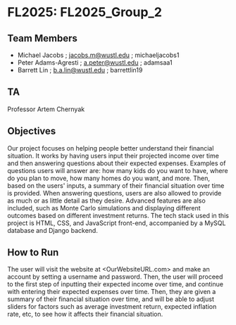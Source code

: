 # FL2025: FL2025_Group_2

## Team Members
- Michael Jacobs ; jacobs.m@wustl.edu ; michaeljacobs1
- Peter Adams-Agresti ; a.peter@wustl.edu ; adamsaa1
- Barrett Lin ; b.a.lin@wustl.edu ; barrettlin19

## TA
Professor Artem Chernyak

## Objectives
Our project focuses on helping people better understand their financial situation. 
It works by having users input their projected income over time and then answering questions about their 
expected expenses. Examples of questions users will answer are: how many kids do you want to have, where 
do you plan to move, how many homes do you want, and more. Then, based on the users' inputs, a 
summary of their financial situation over time is provided. When answering questions, users are 
also allowed to provide as much or as little detail as they desire. Advanced features are also included, 
such as Monte Carlo simulations and displaying different outcomes based on different investment returns. 
The tech stack used in this project is HTML, CSS, and JavaScript front-end, accompanied by a MySQL database 
and Django backend. 


## How to Run
The user will visit the website at <OurWebsiteURL.com> and make an account by setting a username and password. 
Then, the user will proceed to the first step of inputting their expected income over time, and continue with 
entering their expected expenses over time. Then, they are given a summary of their financial situation over time, 
and will be able to adjust sliders for factors such as average investment return, expected inflation rate, etc, to 
see how it affects their financial situation. 
